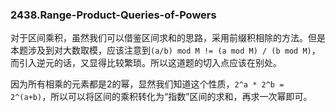 ### 2438.Range-Product-Queries-of-Powers

对于区间乘积，虽然我们可以借鉴区间求和的思路，采用前缀积相除的方法。但是本题涉及到对大数取模，应该注意到`(a/b) mod M != (a mod M) / (b mod M)`，而引入逆元的话，又显得比较繁琐。所以这道题的切入点应该在别处。

因为所有相乘的元素都是2的幂，显然我们知道这个性质，`2^a * 2^b = 2^(a+b)`，所以可以将区间的乘积转化为“指数”区间的求和，再求一次幂即可。
